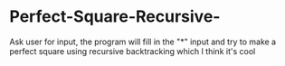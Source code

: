 # Perfect-Square-Recursive-
Ask user for input, the program will fill in the "*" input and try to make a perfect square using recursive backtracking which I think it's cool
